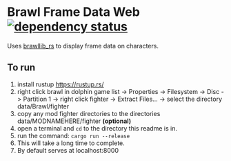 # Brawl Frame Data Web [![dependency status](https://deps.rs/repo/github/rukai/brawl-frame-data-web/status.svg)](https://deps.rs/repo/github/rukai/brawl-frame-data-web)

Uses [brawllib_rs](https://github.com/rukai/brawllib_rs) to display frame data on characters.

## To run

1.  install rustup https://rustup.rs/
2.  right click brawl in dolphin game list -> Properties -> Filesystem -> Disc -> Partition 1 -> right click fighter -> Extract Files... -> select the directory data/Brawl/fighter
3.  copy any mod fighter directories to the directories data/MODNAMEHERE/fighter **(optional)**
4.  open a terminal and `cd` to the directory this readme is in.
5.  run the command: `cargo run --release`
6.  This will take a long time to complete.
7.  By default serves at localhost:8000
